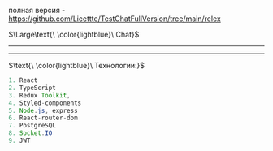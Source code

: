 полная версия - https://github.com/Licettte/TestChatFullVersion/tree/main/relex


$\Large\text{\ \color{lightblue}\ Chat}$
____

____

$\text{\ \color{lightblue}\   Технологии:\}$  

```java
1. React
2. TypeScript
3. Redux Toolkit, 
4. Styled-components
5. Node.js, express
6. React-router-dom
7. PostgreSQL
8. Socket.IO
9. JWT
```
